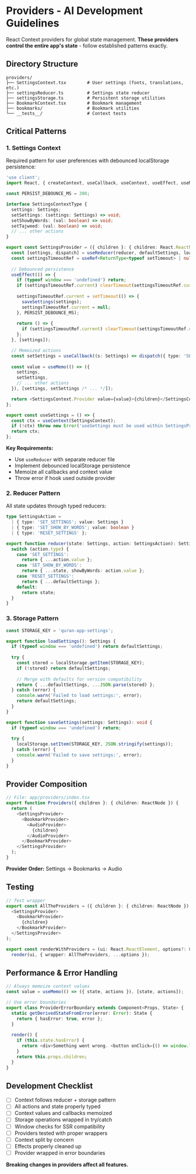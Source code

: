 # Providers - AI Development Guidelines

React Context providers for global state management. **These providers control the entire app's state** - follow established patterns exactly.

## Directory Structure

```
providers/
├── SettingsContext.tsx        # User settings (fonts, translations, etc.)
├── settingsReducer.ts         # Settings state reducer
├── settingsStorage.ts         # Persistent storage utilities
├── BookmarkContext.tsx        # Bookmark management
├── bookmarks/                 # Bookmark utilities
└── __tests__/                 # Context tests
```

## Critical Patterns

### 1. Settings Context

Required pattern for user preferences with debounced localStorage persistence:

```typescript
'use client';
import React, { createContext, useCallback, useContext, useEffect, useMemo, useReducer, useRef } from 'react';

const PERSIST_DEBOUNCE_MS = 300;

interface SettingsContextType {
  settings: Settings;
  setSettings: (settings: Settings) => void;
  setShowByWords: (val: boolean) => void;
  setTajweed: (val: boolean) => void;
  // ... other actions
}

export const SettingsProvider = ({ children }: { children: React.ReactNode }) => {
  const [settings, dispatch] = useReducer(reducer, defaultSettings, loadSettings);
  const settingsTimeoutRef = useRef<ReturnType<typeof setTimeout> | null>(null);
  
  // Debounced persistence
  useEffect(() => {
    if (typeof window === 'undefined') return;
    if (settingsTimeoutRef.current) clearTimeout(settingsTimeoutRef.current);
    
    settingsTimeoutRef.current = setTimeout(() => {
      saveSettings(settings);
      settingsTimeoutRef.current = null;
    }, PERSIST_DEBOUNCE_MS);
    
    return () => {
      if (settingsTimeoutRef.current) clearTimeout(settingsTimeoutRef.current);
    };
  }, [settings]);

  // Memoized actions
  const setSettings = useCallback((s: Settings) => dispatch({ type: 'SET_SETTINGS', value: s }), []);
  
  const value = useMemo(() => ({
    settings,
    setSettings,
    // ... other actions
  }), [settings, setSettings /* ... */]);

  return <SettingsContext.Provider value={value}>{children}</SettingsContext.Provider>;
};

export const useSettings = () => {
  const ctx = useContext(SettingsContext);
  if (!ctx) throw new Error('useSettings must be used within SettingsProvider');
  return ctx;
};
```

**Key Requirements:**
- Use `useReducer` with separate reducer file
- Implement debounced localStorage persistence
- Memoize all callbacks and context value
- Throw error if hook used outside provider

### 2. Reducer Pattern

All state updates through typed reducers:

```typescript
type SettingsAction =
  | { type: 'SET_SETTINGS'; value: Settings }
  | { type: 'SET_SHOW_BY_WORDS'; value: boolean }
  | { type: 'RESET_SETTINGS' };

export function reducer(state: Settings, action: SettingsAction): Settings {
  switch (action.type) {
    case 'SET_SETTINGS':
      return { ...action.value };
    case 'SET_SHOW_BY_WORDS':
      return { ...state, showByWords: action.value };
    case 'RESET_SETTINGS':
      return { ...defaultSettings };
    default:
      return state;
  }
}
```

### 3. Storage Pattern

```typescript
const STORAGE_KEY = 'quran-app-settings';

export function loadSettings(): Settings {
  if (typeof window === 'undefined') return defaultSettings;
  
  try {
    const stored = localStorage.getItem(STORAGE_KEY);
    if (!stored) return defaultSettings;
    
    // Merge with defaults for version compatibility
    return { ...defaultSettings, ...JSON.parse(stored) };
  } catch (error) {
    console.warn('Failed to load settings:', error);
    return defaultSettings;
  }
}

export function saveSettings(settings: Settings): void {
  if (typeof window === 'undefined') return;
  
  try {
    localStorage.setItem(STORAGE_KEY, JSON.stringify(settings));
  } catch (error) {
    console.warn('Failed to save settings:', error);
  }
}
```

## Provider Composition

```typescript
// File: app/providers/index.tsx
export function Providers({ children }: { children: ReactNode }) {
  return (
    <SettingsProvider>
      <BookmarkProvider>
        <AudioProvider>
          {children}
        </AudioProvider>
      </BookmarkProvider>
    </SettingsProvider>
  );
}
```

**Provider Order:** Settings → Bookmarks → Audio

## Testing

```typescript
// Test wrapper
export const AllTheProviders = ({ children }: { children: ReactNode }) => (
  <SettingsProvider>
    <BookmarkProvider>
      {children}
    </BookmarkProvider>
  </SettingsProvider>
);

export const renderWithProviders = (ui: React.ReactElement, options?: Omit<RenderOptions, 'wrapper'>) =>
  render(ui, { wrapper: AllTheProviders, ...options });
```

## Performance & Error Handling

```typescript
// Always memoize context values
const value = useMemo(() => ({ state, actions }), [state, actions]);

// Use error boundaries
export class ProviderErrorBoundary extends Component<Props, State> {
  static getDerivedStateFromError(error: Error): State {
    return { hasError: true, error };
  }
  
  render() {
    if (this.state.hasError) {
      return <div>Something went wrong. <button onClick={() => window.location.reload()}>Reload</button></div>;
    }
    return this.props.children;
  }
}
```

## Development Checklist

- [ ] Context follows reducer + storage pattern
- [ ] All actions and state properly typed  
- [ ] Context values and callbacks memoized
- [ ] Storage operations wrapped in try/catch
- [ ] Window checks for SSR compatibility
- [ ] Providers tested with proper wrappers
- [ ] Context split by concern
- [ ] Effects properly cleaned up
- [ ] Provider wrapped in error boundaries

**Breaking changes in providers affect all features.**
